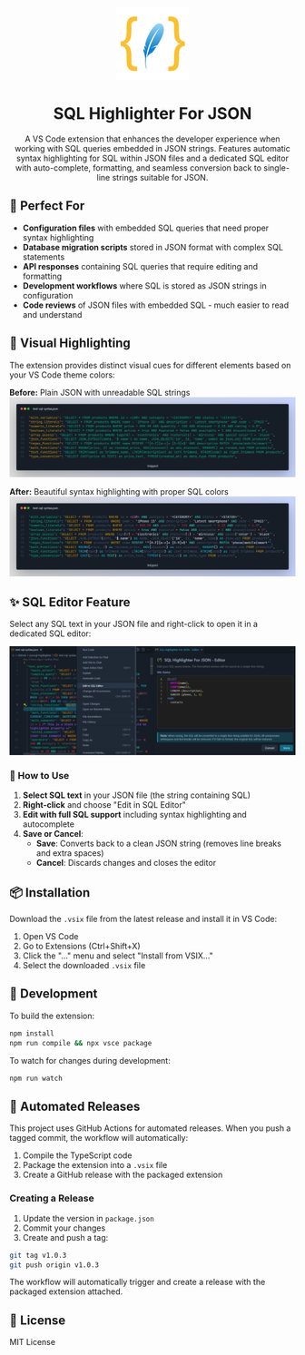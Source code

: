 <div align="center">
  <img src="icon.png" width="128" height="128">
  
  # SQL Highlighter For JSON

  A VS Code extension that enhances the developer experience when working with SQL queries embedded in JSON strings. Features automatic syntax highlighting for SQL within JSON files and a dedicated SQL editor with auto-complete, formatting, and seamless conversion back to single-line strings suitable for JSON.
</div>

## 🎯 Perfect For

- **Configuration files** with embedded SQL queries that need proper syntax highlighting
- **Database migration scripts** stored in JSON format with complex SQL statements  
- **API responses** containing SQL queries that require editing and formatting
- **Development workflows** where SQL is stored as JSON strings in configuration
- **Code reviews** of JSON files with embedded SQL - much easier to read and understand

## 🎨 Visual Highlighting

The extension provides distinct visual cues for different elements based on your VS Code theme colors:

**Before:** Plain JSON with unreadable SQL strings
  ![Before](before.webp)

**After:** Beautiful syntax highlighting with proper SQL colors
  ![After](after.webp)

## ✨ SQL Editor Feature

Select any SQL text in your JSON file and right-click to open it in a dedicated SQL editor:

  ![preview](preview.webp)

### 🚀 How to Use
1. **Select SQL text** in your JSON file (the string containing SQL)
2. **Right-click** and choose "Edit in SQL Editor"
3. **Edit with full SQL support** including syntax highlighting and autocomplete
4. **Save or Cancel**:
   - **Save**: Converts back to a clean JSON string (removes line breaks and extra spaces)
   - **Cancel**: Discards changes and closes the editor

## 📦 Installation

Download the `.vsix` file from the latest release and install it in VS Code:
1. Open VS Code
2. Go to Extensions (Ctrl+Shift+X)
3. Click the "..." menu and select "Install from VSIX..."
4. Select the downloaded `.vsix` file

## 🔧 Development

To build the extension:

```bash
npm install
npm run compile && npx vsce package
```

To watch for changes during development:

```bash
npm run watch
```

## 🤖 Automated Releases

This project uses GitHub Actions for automated releases. When you push a tagged commit, the workflow will automatically:

1. Compile the TypeScript code
2. Package the extension into a `.vsix` file
3. Create a GitHub release with the packaged extension

### Creating a Release

1. Update the version in `package.json`
2. Commit your changes
3. Create and push a tag:

```bash
git tag v1.0.3
git push origin v1.0.3
```

The workflow will automatically trigger and create a release with the packaged extension attached.

## 📄 License

MIT License
